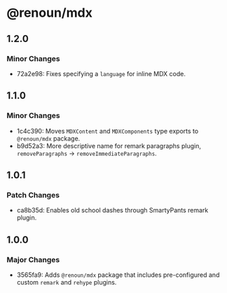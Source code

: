 # @renoun/mdx

## 1.2.0

### Minor Changes

- 72a2e98: Fixes specifying a `language` for inline MDX code.

## 1.1.0

### Minor Changes

- 1c4c390: Moves `MDXContent` and `MDXComponents` type exports to `@renoun/mdx` package.
- b9d52a3: More descriptive name for remark paragraphs plugin, `removeParagraphs` -> `removeImmediateParagraphs`.

## 1.0.1

### Patch Changes

- ca8b35d: Enables old school dashes through SmartyPants remark plugin.

## 1.0.0

### Major Changes

- 3565fa9: Adds `@renoun/mdx` package that includes pre-configured and custom `remark` and `rehype` plugins.

